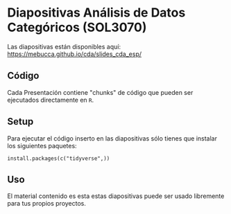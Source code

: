 # Diapositivas Análisis de Datos Categóricos (SOL3070)

Las diapositivas están disponibles aquí: <https://mebucca.github.io/cda/slides_cda_esp/>

## Código

Cada Presentación contiene "chunks" de código que pueden ser ejecutados directamente en `R`. 

## Setup

Para ejecutar el código inserto en las diapositivas sólo tienes que instalar los siguientes paquetes:

```{r, eval=FALSE}
install.packages(c("tidyverse",))
```

## Uso

El material contenido es esta estas diapositivas puede ser usado libremente para tus propios proyectos.